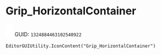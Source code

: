 # Grip_HorizontalContainer
![](/img/Grip_HorizontalContainer.png)
GUID: `1324884463102540922`
```
EditorGUIUtility.IconContent("Grip_HorizontalContainer")
```
